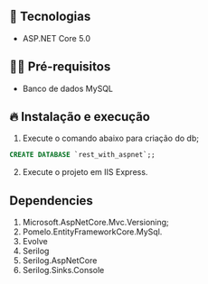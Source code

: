 ## 🚀 Tecnologias

- ASP.NET Core 5.0

## ✋🏻 Pré-requisitos

- Banco de dados MySQL

## 🔥 Instalação e execução

1. Execute o comando abaixo para criação do db;
```sql
CREATE DATABASE `rest_with_aspnet`;;
```
2. Execute o projeto em IIS Express.

## Dependencies

1. Microsoft.AspNetCore.Mvc.Versioning;
2. Pomelo.EntityFrameworkCore.MySql.
3. Evolve
4. Serilog
4. Serilog.AspNetCore
5. Serilog.Sinks.Console